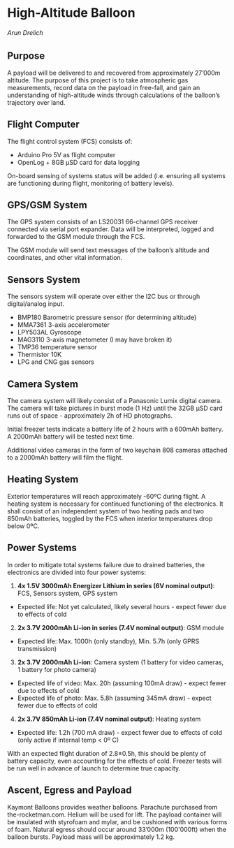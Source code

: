 High-Altitude Balloon
===
###### Arun Drelich

## Purpose

A payload will be delivered to and recovered from approximately 27’000m altitude. The purpose of this project is to take atmospheric gas measurements, record data on the payload in free-fall, and gain an understanding of high-altitude winds through calculations of the balloon’s trajectory over land.

## Flight Computer

The flight control system (FCS) consists of:

* Arduino Pro 5V as flight computer
* OpenLog + 8GB µSD card for data logging

On-board sensing of systems status will be added (i.e. ensuring all systems are functioning during flight, monitoring of battery levels).

## GPS/GSM System

The GPS system consists of an LS20031 66-channel GPS receiver connected via serial port expander. Data will be interpreted, logged and forwarded to the GSM module through the FCS.

The GSM module will send text messages of the balloon’s altitude and coordinates, and other vital information.

## Sensors System

The sensors system will operate over either the I2C bus or through digital/analog input.

* BMP180 Barometric pressure sensor (for determining altitude)
* MMA7361 3-axis accelerometer
* LPY503AL Gyroscope
* MAG3110 3-axis magnetometer (I may have broken it)
* TMP36 temperature sensor
* Thermistor 10K
* LPG and CNG gas sensors

## Camera System

The camera system will likely consist of a Panasonic Lumix digital camera. The camera will take pictures in burst mode (1 Hz) until the 32GB µSD card runs out of space - approximately 2h of HD photographs.

Initial freezer tests indicate a battery life of 2 hours with a 600mAh battery. A 2000mAh battery will be tested next time.

Additional video cameras in the form of two keychain 808 cameras attached to a 2000mAh battery will film the flight.

## Heating System

Exterior temperatures will reach approximately -60ºC during flight. A heating system is necessary for continued functioning of the electronics. It shall consist of an independent system of two heating pads and two 850mAh batteries, toggled by the FCS when interior temperatures drop below 0ºC.

## Power Systems

In order to mitigate total systems failure due to drained batteries, the electronics are divided into four power systems:

1. **4x 1.5V 3000mAh Energizer Lithium in series (6V nominal output)**: FCS, Sensors system, GPS system
  * Expected life: Not yet calculated, likely several hours - expect fewer due to effects of cold
2. **2x 3.7V 2000mAh Li-ion in series (7.4V nominal output)**: GSM module
  * Expected life: Max. 1000h (only standby), Min. 5.7h (only GPRS transmission)
3. **2x 3.7V 2000mAh Li-ion**: Camera system (1 battery for video cameras, 1 battery for photo camera)
  * Expected life of video: Max. 20h (assuming 100mA draw) - expect fewer due to effects of cold
  * Expected life of photo: Max. 5.8h (assuming 345mA draw) - expect fewer due to effects of cold
4. **2x 3.7V 850mAh Li-ion (7.4V nominal output)**: Heating system
  * Expected life: 1.2h (700 mA draw) - expect fewer due to effects of cold (only active if internal temp < 0º C)

With an expected flight duration of 2.8±0.5h, this should be plenty of battery capacity, even accounting for the effects of cold. Freezer tests will be run well in advance of launch to determine true capacity.

## Ascent, Egress and Payload

Kaymont Balloons provides weather balloons. Parachute purchased from the-rocketman.com. Helium will be used for lift. The payload container will be insulated with styrofoam and mylar, and be cushioned with various forms of foam.
Natural egress should occur around 33’000m (100'000ft) when the balloon bursts. Payload mass will be approximately 1.2 kg.
